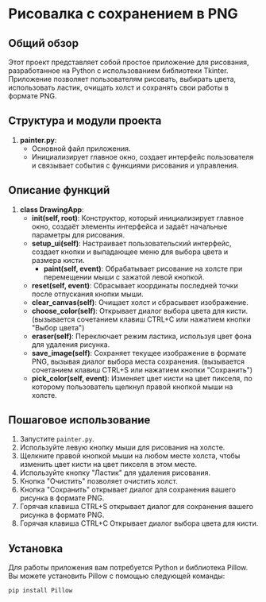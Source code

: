 # Рисовалка с сохранением в PNG

## Общий обзор

Этот проект представляет собой простое приложение для рисования, разработанное на Python с использованием библиотеки Tkinter. Приложение позволяет пользователям рисовать, выбирать цвета, использовать ластик, очищать холст и сохранять свои работы в формате PNG.

## Структура и модули проекта

1. **painter.py**:
   - Основной файл приложения.
   - Инициализирует главное окно, создает интерфейс пользователя и связывает события с функциями рисования и управления.

## Описание функций

1. **class DrawingApp**:
   - **__init__(self, root)**: Конструктор, который инициализирует главное окно, создаёт элементы интерфейса и задаёт начальные параметры для рисования.
   - **setup_ui(self)**: Настраивает пользовательский интерфейс, создает кнопки и выпадающее меню для выбора цвета и размера кисти.
     - **paint(self, event)**: Обрабатывает рисование на холсте при перемещении мыши с зажатой левой кнопкой.
   - **reset(self, event)**: Сбрасывает координаты последней точки после отпускания кнопки мыши.
   - **clear_canvas(self)**: Очищает холст и сбрасывает изображение. 
   - **choose_color(self)**: Открывает диалог выбора цвета для кисти. (вызывается сочетанием клавиш CTRL+C или нажатием кнопки "Выбор цвета")
   - **eraser(self)**: Переключает режим ластика, используя цвет фона для удаления рисунка.
   - **save_image(self)**: Сохраняет текущее изображение в формате PNG, вызывая диалог выбора места сохранения. (вызывается сочетанием клавиш CTRL+S или нажатием кнопки "Сохранить")
   - **pick_color(self, event)**: Изменяет цвет кисти на цвет пикселя, по которому пользователь щелкнул правой кнопкой мыши на холсте.

## Пошаговое использование

1. Запустите `painter.py`.
2. Используйте левую кнопку мыши для рисования на холсте.
3. Щелкните правой кнопкой мыши на любом месте холста, чтобы изменить цвет кисти на цвет пикселя в этом месте.
4. Используйте кнопку "Ластик" для удаления рисования.
5. Кнопка "Очистить" позволяет очистить холст.
6. Кнопка "Сохранить" открывает диалог для сохранения вашего рисунка в формате PNG.
7. Горячая клавиша CTRL+S открывает диалог для сохранения вашего рисунка в формате PNG.
8. Горячая клавиша CTRL+С Открывает диалог выбора цвета для кисти.

## Установка

Для работы приложения вам потребуется Python и библиотека Pillow. Вы можете установить Pillow с помощью следующей команды:

```bash
pip install Pillow
